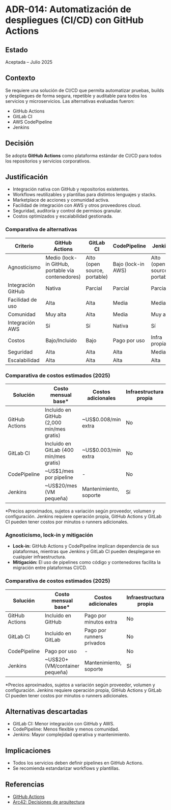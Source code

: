 # ADR-014: Automatización de despliegues (CI/CD) con GitHub Actions

## Estado

Aceptada – Julio 2025

## Contexto

Se requiere una solución de CI/CD que permita automatizar pruebas, builds y despliegues de forma segura, repetible y auditable para todos los servicios y microservicios. Las alternativas evaluadas fueron:

- GitHub Actions
- GitLab CI
- AWS CodePipeline
- Jenkins

## Decisión

Se adopta **GitHub Actions** como plataforma estándar de CI/CD para todos los repositorios y servicios corporativos.

## Justificación
- Integración nativa con GitHub y repositorios existentes.
- Workflows reutilizables y plantillas para distintos lenguajes y stacks.
- Marketplace de acciones y comunidad activa.
- Facilidad de integración con AWS y otros proveedores cloud.
- Seguridad, auditoría y control de permisos granular.
- Costos optimizados y escalabilidad gestionada.

### Comparativa de alternativas

| Criterio                | GitHub Actions | GitLab CI | CodePipeline | Jenkins |
|------------------------|---------------|-----------|--------------|---------|
| Agnosticismo           | Medio (lock-in GitHub, portable vía contenedores) | Alto (open source, portable) | Bajo (lock-in AWS) | Alto (open source, portable) |
| Integración GitHub     | Nativa        | Parcial   | Parcial      | Parcial |
| Facilidad de uso       | Alta          | Alta      | Media        | Media   |
| Comunidad              | Muy alta      | Alta      | Media        | Muy alta|
| Integración AWS        | Sí            | Sí        | Nativa       | Sí      |
| Costos                 | Bajo/Incluido | Bajo      | Pago por uso | Infra propia |
| Seguridad              | Alta          | Alta      | Alta         | Media   |
| Escalabilidad          | Alta          | Alta      | Alta         | Alta    |

### Comparativa de costos estimados (2025)

| Solución        | Costo mensual base* | Costos adicionales | Infraestructura propia |
|-----------------|---------------------|--------------------|-----------------------|
| GitHub Actions  | Incluido en GitHub (2,000 min/mes gratis) | ~US$0.008/min extra | No                |
| GitLab CI       | Incluido en GitLab (400 min/mes gratis) | ~US$0.003/min extra | No              |
| CodePipeline    | ~US$1/mes por pipeline | -                  | No                    |
| Jenkins         | ~US$20/mes (VM pequeña) | Mantenimiento, soporte | Sí            |

*Precios aproximados, sujetos a variación según proveedor, volumen y configuración. Jenkins requiere operación propia, GitHub Actions y GitLab CI pueden tener costos por minutos o runners adicionales.

### Agnosticismo, lock-in y mitigación

- **Lock-in:** GitHub Actions y CodePipeline implican dependencia de sus plataformas, mientras que Jenkins y GitLab CI pueden desplegarse en cualquier infraestructura.
- **Mitigación:** El uso de pipelines como código y contenedores facilita la migración entre plataformas CI/CD.

### Comparativa de costos estimados (2025)

| Solución        | Costo mensual base* | Costos adicionales | Infraestructura propia |
|-----------------|---------------------|--------------------|-----------------------|
| GitHub Actions  | Incluido en GitHub  | Pago por minutos extra | No                |
| GitLab CI       | Incluido en GitLab  | Pago por runners privados | No              |
| CodePipeline    | Pago por uso        | -                  | No                    |
| Jenkins         | ~US$20+ (VM/container pequeña) | Mantenimiento, soporte | Sí            |

*Precios aproximados, sujetos a variación según proveedor, volumen y configuración. Jenkins requiere operación propia, GitHub Actions y GitLab CI pueden tener costos por minutos o runners adicionales.

## Alternativas descartadas
- GitLab CI: Menor integración con GitHub y AWS.
- CodePipeline: Menos flexible y menos comunidad.
- Jenkins: Mayor complejidad operativa y mantenimiento.

## Implicaciones
- Todos los servicios deben definir pipelines en GitHub Actions.
- Se recomienda estandarizar workflows y plantillas.

## Referencias
- [GitHub Actions](https://github.com/features/actions)
- [Arc42: Decisiones de arquitectura](https://arc42.org/decision/)
